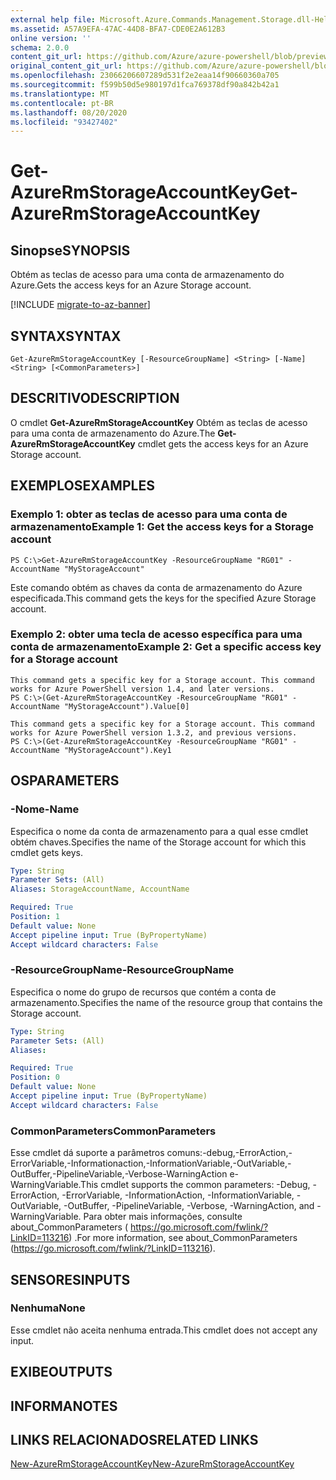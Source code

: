 ```yaml
---
external help file: Microsoft.Azure.Commands.Management.Storage.dll-Help.xml
ms.assetid: A57A9EFA-47AC-44D8-BFA7-CDE0E2A612B3
online version: ''
schema: 2.0.0
content_git_url: https://github.com/Azure/azure-powershell/blob/preview/src/ResourceManager/Storage/Commands.Management.Storage/help/Get-AzureRmStorageAccountKey.md
original_content_git_url: https://github.com/Azure/azure-powershell/blob/preview/src/ResourceManager/Storage/Commands.Management.Storage/help/Get-AzureRmStorageAccountKey.md
ms.openlocfilehash: 23066206607289d531f2e2eaa14f90660360a705
ms.sourcegitcommit: f599b50d5e980197d1fca769378df90a842b42a1
ms.translationtype: MT
ms.contentlocale: pt-BR
ms.lasthandoff: 08/20/2020
ms.locfileid: "93427402"
---
```

# <span data-ttu-id="ffad2-101">Get-AzureRmStorageAccountKey</span><span class="sxs-lookup"><span data-stu-id="ffad2-101">Get-AzureRmStorageAccountKey</span></span>

## <span data-ttu-id="ffad2-102">Sinopse</span><span class="sxs-lookup"><span data-stu-id="ffad2-102">SYNOPSIS</span></span>
<span data-ttu-id="ffad2-103">Obtém as teclas de acesso para uma conta de armazenamento do Azure.</span><span class="sxs-lookup"><span data-stu-id="ffad2-103">Gets the access keys for an Azure Storage account.</span></span>

[!INCLUDE [migrate-to-az-banner](../../includes/migrate-to-az-banner.md)]

## <span data-ttu-id="ffad2-104">SYNTAX</span><span class="sxs-lookup"><span data-stu-id="ffad2-104">SYNTAX</span></span>

```
Get-AzureRmStorageAccountKey [-ResourceGroupName] <String> [-Name] <String> [<CommonParameters>]
```

## <span data-ttu-id="ffad2-105">DESCRITIVO</span><span class="sxs-lookup"><span data-stu-id="ffad2-105">DESCRIPTION</span></span>
<span data-ttu-id="ffad2-106">O cmdlet **Get-AzureRmStorageAccountKey** Obtém as teclas de acesso para uma conta de armazenamento do Azure.</span><span class="sxs-lookup"><span data-stu-id="ffad2-106">The **Get-AzureRmStorageAccountKey** cmdlet gets the access keys for an Azure Storage account.</span></span>

## <span data-ttu-id="ffad2-107">EXEMPLOS</span><span class="sxs-lookup"><span data-stu-id="ffad2-107">EXAMPLES</span></span>

### <span data-ttu-id="ffad2-108">Exemplo 1: obter as teclas de acesso para uma conta de armazenamento</span><span class="sxs-lookup"><span data-stu-id="ffad2-108">Example 1: Get the access keys for a Storage account</span></span>
```
PS C:\>Get-AzureRmStorageAccountKey -ResourceGroupName "RG01" -AccountName "MyStorageAccount"
```

<span data-ttu-id="ffad2-109">Este comando obtém as chaves da conta de armazenamento do Azure especificada.</span><span class="sxs-lookup"><span data-stu-id="ffad2-109">This command gets the keys for the specified Azure Storage account.</span></span>

### <span data-ttu-id="ffad2-110">Exemplo 2: obter uma tecla de acesso específica para uma conta de armazenamento</span><span class="sxs-lookup"><span data-stu-id="ffad2-110">Example 2: Get a specific access key for a Storage account</span></span>
```
This command gets a specific key for a Storage account. This command works for Azure PowerShell version 1.4, and later versions.
PS C:\>(Get-AzureRmStorageAccountKey -ResourceGroupName "RG01" -AccountName "MyStorageAccount").Value[0]

This command gets a specific key for a Storage account. This command works for Azure PowerShell version 1.3.2, and previous versions.
PS C:\>(Get-AzureRmStorageAccountKey -ResourceGroupName "RG01" -AccountName "MyStorageAccount").Key1
```

## <span data-ttu-id="ffad2-111">OS</span><span class="sxs-lookup"><span data-stu-id="ffad2-111">PARAMETERS</span></span>

### <span data-ttu-id="ffad2-112">-Nome</span><span class="sxs-lookup"><span data-stu-id="ffad2-112">-Name</span></span>
<span data-ttu-id="ffad2-113">Especifica o nome da conta de armazenamento para a qual esse cmdlet obtém chaves.</span><span class="sxs-lookup"><span data-stu-id="ffad2-113">Specifies the name of the Storage account for which this cmdlet gets keys.</span></span>

```yaml
Type: String
Parameter Sets: (All)
Aliases: StorageAccountName, AccountName

Required: True
Position: 1
Default value: None
Accept pipeline input: True (ByPropertyName)
Accept wildcard characters: False
```

### <span data-ttu-id="ffad2-114">-ResourceGroupName</span><span class="sxs-lookup"><span data-stu-id="ffad2-114">-ResourceGroupName</span></span>
<span data-ttu-id="ffad2-115">Especifica o nome do grupo de recursos que contém a conta de armazenamento.</span><span class="sxs-lookup"><span data-stu-id="ffad2-115">Specifies the name of the resource group that contains the Storage account.</span></span>

```yaml
Type: String
Parameter Sets: (All)
Aliases:

Required: True
Position: 0
Default value: None
Accept pipeline input: True (ByPropertyName)
Accept wildcard characters: False
```

### <span data-ttu-id="ffad2-116">CommonParameters</span><span class="sxs-lookup"><span data-stu-id="ffad2-116">CommonParameters</span></span>
<span data-ttu-id="ffad2-117">Esse cmdlet dá suporte a parâmetros comuns:-debug,-ErrorAction,-ErrorVariable,-Informationaction,-InformationVariable,-OutVariable,-OutBuffer,-PipelineVariable,-Verbose-WarningAction e-WarningVariable.</span><span class="sxs-lookup"><span data-stu-id="ffad2-117">This cmdlet supports the common parameters: -Debug, -ErrorAction, -ErrorVariable, -InformationAction, -InformationVariable, -OutVariable, -OutBuffer, -PipelineVariable, -Verbose, -WarningAction, and -WarningVariable.</span></span> <span data-ttu-id="ffad2-118">Para obter mais informações, consulte about_CommonParameters ( https://go.microsoft.com/fwlink/?LinkID=113216) .</span><span class="sxs-lookup"><span data-stu-id="ffad2-118">For more information, see about_CommonParameters (https://go.microsoft.com/fwlink/?LinkID=113216).</span></span>

## <span data-ttu-id="ffad2-119">SENSORES</span><span class="sxs-lookup"><span data-stu-id="ffad2-119">INPUTS</span></span>

### <span data-ttu-id="ffad2-120">Nenhuma</span><span class="sxs-lookup"><span data-stu-id="ffad2-120">None</span></span>
<span data-ttu-id="ffad2-121">Esse cmdlet não aceita nenhuma entrada.</span><span class="sxs-lookup"><span data-stu-id="ffad2-121">This cmdlet does not accept any input.</span></span>

## <span data-ttu-id="ffad2-122">EXIBE</span><span class="sxs-lookup"><span data-stu-id="ffad2-122">OUTPUTS</span></span>

## <span data-ttu-id="ffad2-123">INFORMA</span><span class="sxs-lookup"><span data-stu-id="ffad2-123">NOTES</span></span>

## <span data-ttu-id="ffad2-124">LINKS RELACIONADOS</span><span class="sxs-lookup"><span data-stu-id="ffad2-124">RELATED LINKS</span></span>

[<span data-ttu-id="ffad2-125">New-AzureRmStorageAccountKey</span><span class="sxs-lookup"><span data-stu-id="ffad2-125">New-AzureRmStorageAccountKey</span></span>](./New-AzureRmStorageAccountKey.md)
